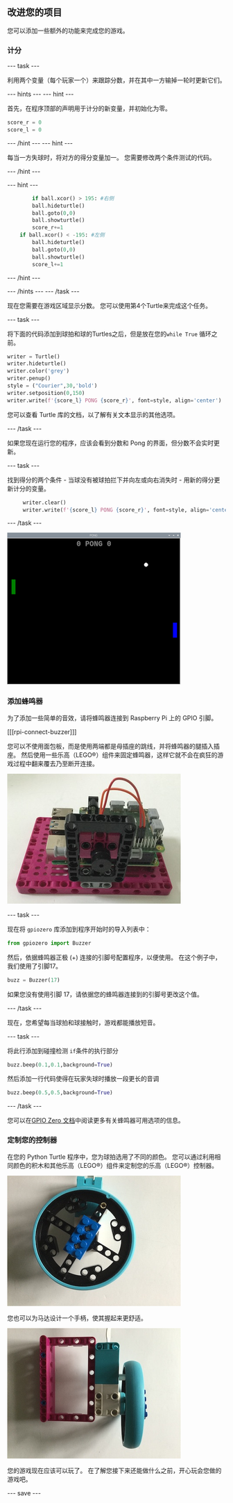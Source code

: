 ## 改进您的项目

您可以添加一些额外的功能来完成您的游戏。

### 计分

--- task ---

利用两个变量（每个玩家一个）来跟踪分数，并在其中一方输掉一轮时更新它们。

--- hints ---
--- hint ---

首先，在程序顶部的声明用于计分的新变量，并初始化为零。

```python   
score_r = 0   
score_l = 0   
```

--- /hint ---
--- hint ---

每当一方失球时，将对方的得分变量加一。 您需要修改两个条件测试的代码。


--- /hint ---

--- hint ---

```python
        if ball.xcor() > 195: #右侧
        ball.hideturtle()
        ball.goto(0,0)
        ball.showturtle()
        score_r+=1
    if ball.xcor() < -195: #左侧
        ball.hideturtle()
        ball.goto(0,0)
        ball.showturtle()
        score_l+=1
```

--- /hint ---

--- /hints ---
--- /task ---

现在您需要在游戏区域显示分数。 您可以使用第4个Turtle来完成这个任务。

--- task ---

将下面的代码添加到球拍和球的Turtles之后，但是放在您的`while True` 循环之前。

```python
writer = Turtle()
writer.hideturtle()
writer.color('grey')
writer.penup()
style = ("Courier",30,'bold')
writer.setposition(0,150)
writer.write(f'{score_l} PONG {score_r}', font=style, align='center')
```

您可以查看 Turtle 库的文档，以了解有关文本显示的其他选项。

--- /task ---

如果您现在运行您的程序，应该会看到分数和 Pong 的界面，但分数不会实时更新。

--- task ---

找到得分的两个条件 - 当球没有被球拍拦下并向左或向右消失时 - 用新的得分更新计分的变量。

```python
     writer.clear()
     writer.write(f'{score_l} PONG {score_r}', font=style, align='center')
```

--- /task ---

![顶部显示了分数的游戏窗口的视图。](images/score.png)

### 添加蜂鸣器

为了添加一些简单的音效，请将蜂鸣器连接到 Raspberry Pi 上的 GPIO 引脚。

[[[rpi-connect-buzzer]]]

您可以不使用面包板，而是使用两端都是母插座的跳线，并将蜂鸣器的腿插入插座。 然后使用一些乐高（LEGO®）组件来固定蜂鸣器，这样它就不会在疯狂的游戏过程中翻来覆去乃至断开连接。

![安装了Raspberry Pi和一个使用乐高（LEGO®）组件连接的蜂鸣器的乐高（LEGO®）Maker Plate 的图片。](images/buzzer.JPG)

--- task ---

现在将 `gpiozero` 库添加到程序开始时的导入列表中：

```python
from gpiozero import Buzzer
```

然后，依据蜂鸣器正极 (+) 连接的引脚号配置程序，以便使用。 在这个例子中，我们使用了引脚17。

```python
buzz = Buzzer(17)
```

如果您没有使用引脚 17，请依据您的蜂鸣器连接到的引脚号更改这个值。

--- /task ---

现在，您希望每当球拍和球接触时，游戏都能播放短音。

--- task ---

将此行添加到碰撞检测 `if`条件的执行部分

```python
buzz.beep(0.1,0.1,background=True)
```

然后添加一行代码使得在玩家失球时播放一段更长的音调

```python
buzz.beep(0.5,0.5,background=True)
```

--- /task ---

您可以在[GPIO Zero 文档](https://gpiozero.readthedocs.io/zh-CN/stable/api_output.html#buzzer)中阅读更多有关蜂鸣器可用选项的信息。

### 定制您的控制器

在您的 Python Turtle 程序中，您为球拍选用了不同的颜色。 您可以通过利用相同颜色的积木和其他乐高（LEGO®）组件来定制您的乐高（LEGO®）控制器。

![有彩色积木的乐高（LEGO®）车轮的图片。](images/blue_wheel.JPG)

您也可以为马达设计一个手柄，使其握起来更舒适。

![添加了乐高（LEGO®）手柄的马达控制器的图片。](images/handle.JPG)


您的游戏现在应该可以玩了。 在了解您接下来还能做什么之前，开心玩会您做的游戏吧。

--- save ---
